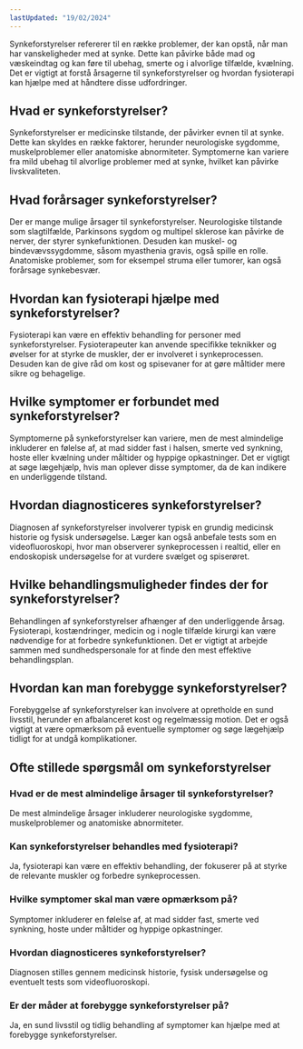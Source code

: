 ```yaml
---
lastUpdated: "19/02/2024"
---
```


Synkeforstyrelser refererer til en række problemer, der kan opstå, når man har vanskeligheder med at synke. Dette kan påvirke både mad og væskeindtag og kan føre til ubehag, smerte og i alvorlige tilfælde, kvælning. Det er vigtigt at forstå årsagerne til synkeforstyrelser og hvordan fysioterapi kan hjælpe med at håndtere disse udfordringer.

## Hvad er synkeforstyrelser?

Synkeforstyrelser er medicinske tilstande, der påvirker evnen til at synke. Dette kan skyldes en række faktorer, herunder neurologiske sygdomme, muskelproblemer eller anatomiske abnormiteter. Symptomerne kan variere fra mild ubehag til alvorlige problemer med at synke, hvilket kan påvirke livskvaliteten.

## Hvad forårsager synkeforstyrelser?

Der er mange mulige årsager til synkeforstyrelser. Neurologiske tilstande som slagtilfælde, Parkinsons sygdom og multipel sklerose kan påvirke de nerver, der styrer synkefunktionen. Desuden kan muskel- og bindevævssygdomme, såsom myasthenia gravis, også spille en rolle. Anatomiske problemer, som for eksempel struma eller tumorer, kan også forårsage synkebesvær.

## Hvordan kan fysioterapi hjælpe med synkeforstyrelser?

Fysioterapi kan være en effektiv behandling for personer med synkeforstyrelser. Fysioterapeuter kan anvende specifikke teknikker og øvelser for at styrke de muskler, der er involveret i synkeprocessen. Desuden kan de give råd om kost og spisevaner for at gøre måltider mere sikre og behagelige.

## Hvilke symptomer er forbundet med synkeforstyrelser?

Symptomerne på synkeforstyrelser kan variere, men de mest almindelige inkluderer en følelse af, at mad sidder fast i halsen, smerte ved synkning, hoste eller kvælning under måltider og hyppige opkastninger. Det er vigtigt at søge lægehjælp, hvis man oplever disse symptomer, da de kan indikere en underliggende tilstand.

## Hvordan diagnosticeres synkeforstyrelser?

Diagnosen af synkeforstyrelser involverer typisk en grundig medicinsk historie og fysisk undersøgelse. Læger kan også anbefale tests som en videofluoroskopi, hvor man observerer synkeprocessen i realtid, eller en endoskopisk undersøgelse for at vurdere svælget og spiserøret.

## Hvilke behandlingsmuligheder findes der for synkeforstyrelser?

Behandlingen af synkeforstyrelser afhænger af den underliggende årsag. Fysioterapi, kostændringer, medicin og i nogle tilfælde kirurgi kan være nødvendige for at forbedre synkefunktionen. Det er vigtigt at arbejde sammen med sundhedspersonale for at finde den mest effektive behandlingsplan.

## Hvordan kan man forebygge synkeforstyrelser?

Forebyggelse af synkeforstyrelser kan involvere at opretholde en sund livsstil, herunder en afbalanceret kost og regelmæssig motion. Det er også vigtigt at være opmærksom på eventuelle symptomer og søge lægehjælp tidligt for at undgå komplikationer.

## Ofte stillede spørgsmål om synkeforstyrelser

### Hvad er de mest almindelige årsager til synkeforstyrelser?

De mest almindelige årsager inkluderer neurologiske sygdomme, muskelproblemer og anatomiske abnormiteter.

### Kan synkeforstyrelser behandles med fysioterapi?

Ja, fysioterapi kan være en effektiv behandling, der fokuserer på at styrke de relevante muskler og forbedre synkeprocessen.

### Hvilke symptomer skal man være opmærksom på?

Symptomer inkluderer en følelse af, at mad sidder fast, smerte ved synkning, hoste under måltider og hyppige opkastninger.

### Hvordan diagnosticeres synkeforstyrelser?

Diagnosen stilles gennem medicinsk historie, fysisk undersøgelse og eventuelt tests som videofluoroskopi.

### Er der måder at forebygge synkeforstyrelser på?

Ja, en sund livsstil og tidlig behandling af symptomer kan hjælpe med at forebygge synkeforstyrelser.

